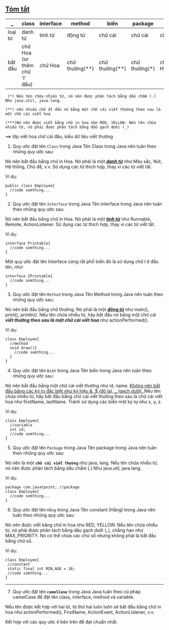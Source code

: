 ## <ins>Tóm tắt</ins> 
| _       | class    | interface | method     | biến       | package    | hằng       |
|---------|----------|-----------|------------|------------|------------|------------|
| loại từ | danh từ  | tính từ   | động từ    | chữ cái    | chữ cái    | chữ cái    |
| bắt đầu | chữ  Hoa (or thêm chữ 'I' đầu) | chữ  Hoa  | chữ thường(**)  | chữ thường(**) | chữ thường(*) | chữ in Hoa(***) |

`
(*) Nếu tên chứa nhiều từ, nó nên được phân tách bằng dấu chấm (.) Như java.util, java.lang.`

`(**) nếu nhiều chữ ắt đầu nó bằng một chữ cái viết thường theo sau là một chữ cái viết hoa`

`(***)Nó nên được viết bằng chữ in hoa như RED, YELLOW. Nếu tên chứa nhiều từ, nó phải được phân tách bằng dấu gạch dưới (_)`

==>  lớp viết hoa chữ cái đầu, kiểu dữ liệu viết thường

1. Quy ước đặt tên `Class` trong Java
Tên Class trong Java nên tuân theo những quy ước sau:

Nó nên bắt đầu bằng chữ in Hoa.
Nó phải là một <ins>__*danh từ*__</ins> như Màu sắc, Nút, Hệ thống, Chủ đề, v.v.
Sử dụng các từ thích hợp, thay vì các từ viết tắt.

Ví dụ:

```
public class Employee{  
  //code somthing...
}
```

2. Quy ước đặt tên `Interface` trong Java
Tên Interface trong Java nên tuân theo những quy ước sau:

Nó nên bắt đầu bằng chữ in Hoa.
Nó phải là một <ins>__*tính từ*__</ins> như Runnable, Remote, ActionListener. Sử dụng các từ thích hợp, thay vì các từ viết tắt.

Ví dụ:
```
interface Printable{
  //code somthing...
}  
```
Một quy ước đặt tên Interface cũng rất phổ biến đó là sử dụng chữ I ở đầu tên, như:
```
interface IPrintable{
  //code somthing... 
}
```
3. Quy ước đặt tên `Method` trong Java
Tên Method trong Java nên tuân theo những quy ước sau:

Nó nên bắt đầu bằng chữ thường.
Nó phải là một <ins>__*động từ*__</ins> như main(), print(), println().
Nếu tên chứa nhiều từ, hãy bắt đầu nó bằng một chữ cái __*viết thường theo sau là một chữ cái viết hoa*__ như actionPerformed().

Ví dụ:
```
class Employee{
  //method  
  void draw(){  
    //code somthing...
  }
}
```
4. Quy ước đặt tên `Biến` trong Java
Tên biến trong Java nên tuân theo những quy ước sau:

Nó nên bắt đầu bằng một chữ cái viết thường như id, name.
<ins>
Không nên bắt đầu bằng các ký tự đặc biệt như ký hiệu &, $ (đô la), _ (gạch dưới).
</ins>
Nếu tên chứa nhiều từ, hãy bắt đầu bằng chữ cái viết thường theo sau là chữ cái viết hoa như firstName, lastName.
Tránh sử dụng các biến một ký tự như x, y, z.

Ví dụ:
```
class Employee{
  //variable
  int id;
  //code somthing...
} 
```
5. Quy ước đặt tên `Package` trong Java
Tên package trong Java nên tuân theo những quy ước sau:

Nó nên là một __`chữ cái viết thường`__ như java, lang.
Nếu tên chứa nhiều từ, nó nên được phân tách bằng dấu chấm (.) Như java.util, java.lang.

Ví dụ:
```
package com.javatpoint; //package
class Employee{
  //code somthing...
}
```
6. Quy ước đặt tên `Hằng` trong Java
Tên constant (Hằng) trong Java nên tuân theo những quy ước sau:

Nó nên được viết bằng chữ in hoa như RED, YELLOW.
Nếu tên chứa nhiều từ, nó phải được phân tách bằng dấu gạch dưới (_), chẳng hạn như MAX_PRIORITY.
Nó có thể chứa các chữ số nhưng không phải là bắt đầu bằng chữ số.

Ví dụ:
```
class Employee{  
 //constant
 static final int MIN_AGE = 18;
 //code somthing...
}
```
___
7. Quy ước đặt tên __`camelCase`__ trong Java
Java tuân theo cú pháp camelCase để đặt tên class, interface, method và variable.

Nếu tên được kết hợp với hai từ, từ thứ hai luôn luôn sẽ bắt đầu bằng chữ in hoa như actionPerformed(), FirstName, ActionEvent, ActionListener, v.v.

Kết hợp với các quy ước ở bên trên để đạt chuẩn nhất.

